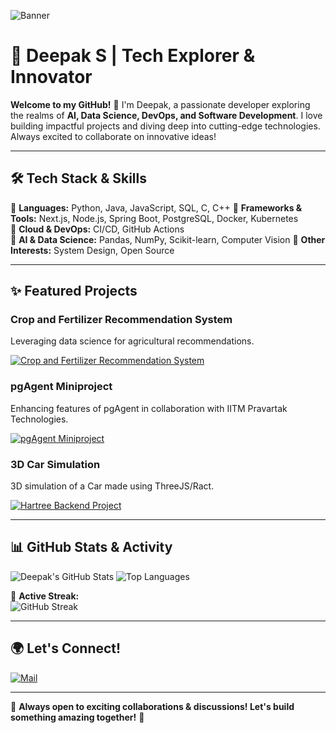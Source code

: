 ![Banner](https://user-images.githubusercontent.com/your-image-url/banner.png)

# 🚀 Deepak S | Tech Explorer & Innovator

**Welcome to my GitHub!** 👋 I'm Deepak, a passionate developer exploring the realms of **AI, Data Science, DevOps, and Software Development**. I love building impactful projects and diving deep into cutting-edge technologies. Always excited to collaborate on innovative ideas!

---

## 🛠 Tech Stack & Skills

🔹 **Languages:** Python, Java, JavaScript, SQL, C, C++
🔹 **Frameworks & Tools:** Next.js, Node.js, Spring Boot, PostgreSQL, Docker, Kubernetes  
🔹 **Cloud & DevOps:**  CI/CD, GitHub Actions  
🔹 **AI & Data Science:** Pandas, NumPy, Scikit-learn, Computer Vision 
🔹 **Other Interests:** System Design, Open Source

---

## ✨ Featured Projects

### Crop and Fertilizer Recommendation System

Leveraging data science for agricultural recommendations.

[![Crop and Fertilizer Recommendation System](https://github-readme-stats.vercel.app/api/pin/?username=DKS2301&repo=Crop-and-Fertilizer-Recommendation-System&theme=radical)](https://github.com/DKS2301/Crop-and-Fertilizer-Recommendation-System)

### pgAgent Miniproject

Enhancing features of pgAgent in collaboration with IITM Pravartak Technologies.

[![pgAgent Miniproject](https://github-readme-stats.vercel.app/api/pin/?username=DKS2301&repo=pgAgent-Miniproject&theme=radical)](https://github.com/DKS2301/pgAgent-Miniproject)

### 3D Car Simulation

3D simulation of a Car made using ThreeJS/Ract.

[![Hartree Backend Project](https://github-readme-stats.vercel.app/api/pin/?username=DKS2301&repo=3D-Car-Simulation&theme=radical)](https://github.com/DKS2301/3D-Car-Simulation)

---

## 📊 GitHub Stats & Activity

![Deepak's GitHub Stats](https://github-readme-stats.vercel.app/api?username=DKS2301&show_icons=true&theme=radical)
![Top Languages](https://github-readme-stats.vercel.app/api/top-langs/?username=DKS2301&layout=compact&theme=radical)

🚀 **Active Streak:**  
![GitHub Streak](https://github-readme-streak-stats.herokuapp.com/?user=DKS2301&theme=radical)

---

## 🌍 Let's Connect!

[![Mail](https://img.shields.io/badge/Email-Deepak-blue?style=for-the-badge&logo=gmail)](mailto:deepaks11a7@gmail.com)

---

🚀 **Always open to exciting collaborations & discussions! Let's build something amazing together!** 🚀
